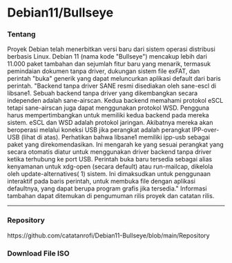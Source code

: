 # Debian11/Bullseye
<h3>Tentang</h3>

<p>Proyek Debian telah menerbitkan versi baru dari sistem operasi distribusi berbasis Linux. Debian 11 (nama kode "Bullseye") mencakup lebih dari 11.000 paket tambahan dan sejumlah fitur baru yang menarik, termasuk pemindaian dokumen tanpa driver, dukungan sistem file exFAT, dan perintah "buka" generik yang dapat meluncurkan aplikasi default dari baris perintah. "Backend tanpa driver SANE resmi disediakan oleh sane-escl di libsane1. Sebuah backend tanpa driver yang dikembangkan secara independen adalah sane-airscan. Kedua backend memahami protokol eSCL tetapi sane-airscan juga dapat menggunakan protokol WSD. Pengguna harus mempertimbangkan untuk memiliki kedua backend pada mereka sistem. eSCL dan WSD adalah protokol jaringan. Akibatnya mereka akan beroperasi melalui koneksi USB jika perangkat adalah perangkat IPP-over-USB (lihat di atas). Perhatikan bahwa libsane1 memiliki ipp-usb sebagai paket yang direkomendasikan. Ini mengarah ke yang sesuai perangkat yang secara otomatis diatur untuk menggunakan driver backend tanpa driver ketika terhubung ke port USB. Perintah buka baru tersedia sebagai alias kenyamanan untuk xdg-open (secara default) atau run-mailcap, dikelola oleh update-alternatives( 1) sistem. Ini dimaksudkan untuk penggunaan interaktif pada baris perintah, untuk membuka file dengan aplikasi defaultnya, yang dapat berupa program grafis jika tersedia." Informasi tambahan dapat ditemukan di pengumuman rilis proyek dan catatan rilis.</p><hr>
<p><h3>Repository</h3></p>
<p>https://github.com/catatanrofi/Debian11-Bullseye/blob/main/Repository</p>
<p><h3>Download File ISO</h3></p>
